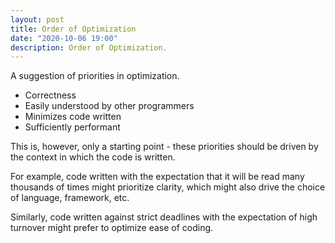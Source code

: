 ```yaml
---
layout: post
title: Order of Optimization
date: "2020-10-06 19:00"
description: Order of Optimization.
---
```


A suggestion of priorities in optimization.

- Correctness
- Easily understood by other programmers
- Minimizes code written
- Sufficiently performant

This is, however, only a starting point - these priorities should be driven by the context in which the code is written.

For example, code written with the expectation that it will be read many thousands of times might prioritize clarity, which might also drive the choice of language, framework, etc.

Similarly, code written against strict deadlines with the expectation of high turnover might prefer to optimize ease of coding.
